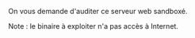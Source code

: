 On vous demande d'auditer ce serveur web sandboxé.

Note : le binaire à exploiter n'a pas accès à Internet.
